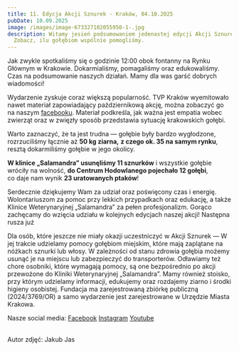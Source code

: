 ```yaml
---
title: 11. Edycja Akcji Sznurek - Kraków, 04.10.2025
pubDate: 10.09.2025
image: /images/image-673327102055950-1-.jpg
description: Witamy jesień podsumowaniem jedenastej edycji Akcji Sznurek!
  Zobacz, ilu gołębiom wspólnie pomogliśmy.
---
```

Jak zwykle spotkaliśmy się o godzinie 12:00 obok fontanny na Rynku Głównym w Krakowie. Dokarmialiśmy, pomagaliśmy oraz edukowaliśmy. Czas na podsumowanie naszych działań. Mamy dla was garść dobrych wiadomości!

Wydarzenie zyskuje coraz większą popularność. TVP Kraków wyemitowało nawet materiał zapowiadający październikową akcję, można zobaczyć go na naszym [facebooku](https://www.facebook.com/share/v/1BYdkQc44R/). Materiał podkreśla, jak ważna jest empatia wobec zwierząt oraz w zwięzły sposób przedstawia sytuację krakowskich gołębi. 

Warto zaznaczyć, że ta jest trudna —  gołębie były bardzo wygłodzone, rozrzuciliśmy łącznie aż **50 kg ziarna,** **z czego ok. 35 na samym rynku**, resztą dokarmiliśmy gołębie w jego okolicy. 

**W klinice „Salamandra” usunęliśmy 11 sznurków** i wszystkie gołębie wróciły na wolność, 
**do Centrum Hodowlanego pojechało 12 gołębi**, \
co daje nam wynik **23 uratowanych ptaków**!

Serdecznie dziękujemy Wam za udział oraz poświęcony czas i energię. Wolontariuszom za pomoc przy lekkich przypadkach oraz edukację, a także Klinice Weterynaryjnej „Salamandra” za pełen profesjonalizm. Gorąco zachęcamy do wzięcia udziału w kolejnych edycjach naszej akcji! Następna rusza już

Dla osób, które jeszcze nie miały okazji uczestniczyć w Akcji Sznurek — W jej trakcie udzielamy pomocy gołębiom miejskim, które mają zaplątane na nóżkach sznurki lub włosy. W zależności od stanu zdrowia gołębia możemy usunąć je na miejscu lub zabezpieczyć do transporterów. Odławiamy też chore osobniki, które wymagają pomocy, są one bezpośrednio po akcji przewożone do Kliniki Weterynaryjnej „Salamandra”. Mamy również stoisko, przy którym udzielamy informacji, edukujemy oraz rozdajemy ziarno i środki higieny osobistej. Fundacja ma zarejestrowaną zbiórkę publiczną (2024/3769/OR) a samo wydarzenie jest zarejestrowane w Urzędzie Miasta Krakowa.

Nasze social media: 
[Facebook](<>) 
[Instagram](<>)
[Youtube](<>)

\
Autor zdjęć: Jakub Jas
